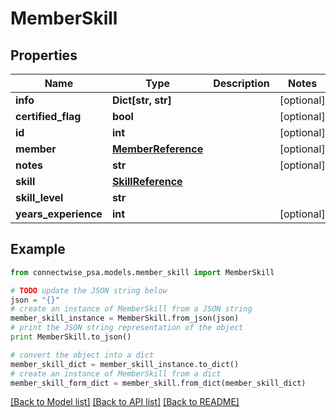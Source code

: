 # MemberSkill


## Properties
Name | Type | Description | Notes
------------ | ------------- | ------------- | -------------
**info** | **Dict[str, str]** |  | [optional] 
**certified_flag** | **bool** |  | [optional] 
**id** | **int** |  | [optional] 
**member** | [**MemberReference**](MemberReference.md) |  | [optional] 
**notes** | **str** |  | [optional] 
**skill** | [**SkillReference**](SkillReference.md) |  | 
**skill_level** | **str** |  | 
**years_experience** | **int** |  | [optional] 

## Example

```python
from connectwise_psa.models.member_skill import MemberSkill

# TODO update the JSON string below
json = "{}"
# create an instance of MemberSkill from a JSON string
member_skill_instance = MemberSkill.from_json(json)
# print the JSON string representation of the object
print MemberSkill.to_json()

# convert the object into a dict
member_skill_dict = member_skill_instance.to_dict()
# create an instance of MemberSkill from a dict
member_skill_form_dict = member_skill.from_dict(member_skill_dict)
```
[[Back to Model list]](../README.md#documentation-for-models) [[Back to API list]](../README.md#documentation-for-api-endpoints) [[Back to README]](../README.md)


